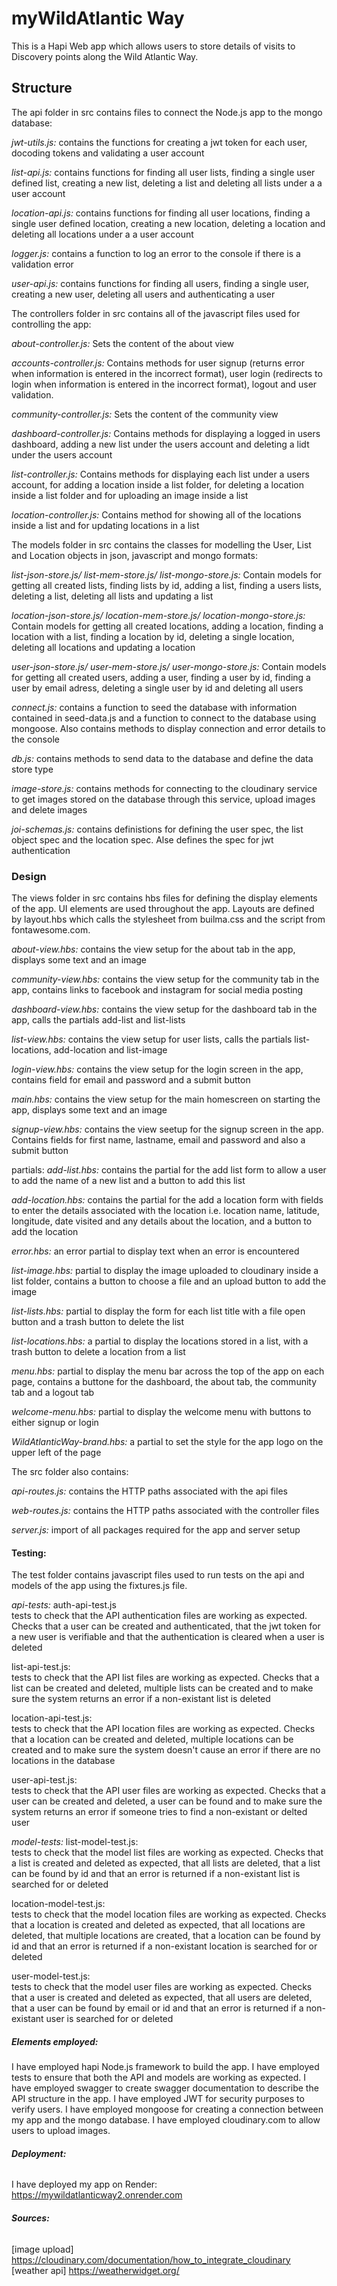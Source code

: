 # **myWildAtlantic Way**

This is a Hapi Web app which allows users to store details of visits to Discovery points along the Wild Atlantic Way.

## **Structure**

The api folder in src contains files to connect the Node.js app to the mongo database:

 *jwt-utils.js:*
contains the functions for creating a jwt token for each user, docoding tokens and validating a user account

*list-api.js:*
contains functions for finding all user lists, finding a single user defined list, creating a new list, deleting a list and deleting all lists under a a user account

*location-api.js:*
contains functions for finding all user locations, finding a single user defined location, creating a new location, deleting a location and deleting all locations under a a user account

*logger.js:*
contains a function to log an error to the console if there is a validation error

*user-api.js:*
contains functions for finding all users, finding a single user, creating a new user, deleting all users and authenticating a user


The controllers folder in src contains all of the javascript files used for controlling the app:

*about-controller.js:*
Sets the content of the about view

*accounts-controller.js:*
Contains methods for user signup (returns error when information is entered in the incorrect format), user login (redirects to login when information is entered in the incorrect format), logout and user validation.

*community-controller.js:*
Sets the content of the community view

*dashboard-controller.js:*
Contains methods for displaying a logged in users dashboard, adding a new list under the users account and deleting a lidt under the users account

*list-controller.js:*
Contains methods for displaying each list under a users account, for adding a location inside a list folder, for deleting a location inside a list folder and for uploading an image inside a list

*location-controller.js:*
Contains method for showing all of the locations inside a list and for updating locations in a list

The models folder in src contains the classes for modelling the User, List and Location objects in json, javascript and mongo formats:

*list-json-store.js/ list-mem-store.js/ list-mongo-store.js:*
Contain models for getting all created lists, finding lists by id, adding a list, finding a users lists, deleting a list, deleting all lists and updating a list 

*location-json-store.js/ location-mem-store.js/ location-mongo-store.js:*
Contain models for getting all created locations, adding a location, finding a location with a list, finding a location by id, deleting a single location, deleting all locations and updating a location 

*user-json-store.js/ user-mem-store.js/ user-mongo-store.js:*
Contain models for getting all created users, adding a user, finding a user by id, finding a user by email adress, deleting a single user by id and deleting all users

*connect.js:*
contains a function to seed the database with information contained in seed-data.js and a function to connect to the database using mongoose. Also contains methods to display connection and error details to the console

*db.js:*
contains methods to send data to the database and define the data store type

*image-store.js:*
contains methods for connecting to the cloudinary service to get images stored on the database through this service, upload images and delete images

*joi-schemas.js:*
contains definistions for defining the user spec, the list object spec and the location spec. Alse defines the spec for jwt authentication


### **Design**

The views folder in src contains hbs files for defining the display elements of the app. UI elements are used throughout the app. Layouts are defined by layout.hbs which calls the stylesheet from builma.css and  the script from fontawesome.com.

*about-view.hbs:*
contains the view setup for the about tab in the app, displays some text and an image

*community-view.hbs:*
contains the view setup for the community tab in the app, contains links to facebook and instagram for social media posting

*dashboard-view.hbs:*
contains the view setup for the dashboard tab in the app, calls the partials add-list and list-lists

*list-view.hbs:*
contains the view setup for user lists, calls the partials list-locations, add-location and list-image

*login-view.hbs:*
contains the view setup for the login screen in the app, contains field for email and password and a submit button

*main.hbs:*
contains the view setup for the main homescreen on starting the app, displays some text and an image

*signup-view.hbs:*
contains the view seetup for the signup screen in the app. Contains fields for first name, lastname, email and password and also a submit button

partials:
 *add-list.hbs:*
 contains the partial for the add list form to allow a user to add the name of a new list and a button to add this list

 *add-location.hbs:*
 contains the partial for the add a location form with fields to enter the details associated with the location i.e. location name, latitude, longitude, date visited and any details about the location, and a button to add the location

 *error.hbs:*
 an error partial to display text when an error is encountered

 *list-image.hbs:*
partial to display the image uploaded to cloudinary inside a list folder, contains a button to choose a file and an upload button to add the image

 *list-lists.hbs:*
partial to display the form for each list title with a file open button and a trash button to delete the list

 *list-locations.hbs:*
a partial to display the locations stored in a list, with a trash button to delete a location from a list

 *menu.hbs:*
partial to display the menu bar across the top of the app on each page, contains a buttone for the dashboard, the about tab, the community tab and a logout tab

 *welcome-menu.hbs:*
partial to display the welcome menu with buttons to either signup or login 

 *WildAtlanticWay-brand.hbs:*
a partial to set the style for the app logo on the upper left of the page

The src folder also contains:

*api-routes.js:*
contains the HTTP paths associated with the api files

*web-routes.js:*
contains the HTTP paths associated with the controller files

*server.js:*
import of all packages required for the app and server setup

#### **Testing:**

The test folder contains javascript files used to run tests on the api and models of the app using the fixtures.js file.

*api-tests:*
auth-api-test.js  <br>
tests to check that the API authentication files are working as expected. Checks that a user can be created and authenticated, that the jwt token for a new user is verifiable and that the authentication is cleared when a user is deleted  <br>

list-api-test.js:  <br>
tests to check that the API list files are working as expected. Checks that a list can be created and deleted, multiple lists can be created and to make sure the system returns an error if a non-existant list is deleted  <br>

location-api-test.js:  <br>
tests to check that the API location files are working as expected. Checks that a location can be created and deleted, multiple locations can be created and to make sure the system doesn't cause an error if there are no locations in the database  <br>

user-api-test.js:  <br>
tests to check that the API user files are working as expected. Checks that a user can be created and deleted, a user can be found and to make sure the system returns an error if someone tries to find a non-existant or delted user  <br>

*model-tests:*
list-model-test.js:  <br>
tests to check that the model list files are working as expected. Checks that a list is created and deleted as expected, that all lists are deleted, that a list can be found by id and that an error is returned if a non-existant list is searched for or deleted  <br>

location-model-test.js:  <br>
tests to check that the model location files are working as expected. Checks that a location is created and deleted as expected, that all locations are deleted, that multiple locations are created, that a location can be found by id and that an error is returned if a non-existant location is searched for or deleted  <br>

user-model-test.js:  <br>
tests to check that the model user files are working as expected. Checks that a user is created and deleted as expected, that all users are deleted, that a user can be found by email or id and that an error is returned if a non-existant user is searched for or deleted  <br>

##### **Elements employed:**

I have employed hapi Node.js framework to build the app. I have employed tests to ensure that both the API and models are working as expected. I have employed swagger to create swagger documentation to describe the API structure in the app. I have employed JWT for security purposes to verify users. I have employed mongoose for creating a connection between my app and the mongo database. I have employed cloudinary.com to allow users to upload images.

###### **Deployment:**
I have deployed my app on Render: https://mywildatlanticway2.onrender.com

###### **Sources:**
[image upload] https://cloudinary.com/documentation/how_to_integrate_cloudinary
[weather api] https://weatherwidget.org/



